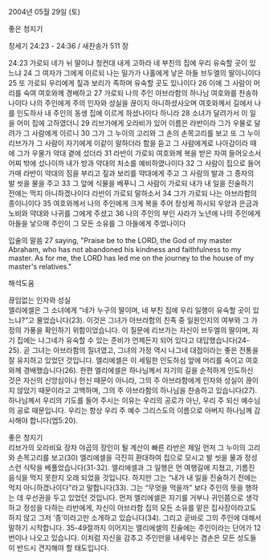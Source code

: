 2004년 05월 29일 (토)

좋은 청지기



창세기 24:23 - 24:36 / 새찬송가 511 장


24:23 가로되 네가 뉘 딸이냐 청컨대 내게 고하라 네 부친의 집에 우리 유숙할 곳이 있느냐 24 그 여자가 그에게 이르되 나는 밀가가 나홀에게 낳은 아들 브두엘의 딸이니이다 25 또 가로되 우리에게 짚과 보리가 족하며 유숙할 곳도 있나이다 26 이에 그 사람이 머리를 숙여 여호와께 경배하고 27 가로되 나의 주인 아브라함의 하나님 여호와를 찬송하나이다 나의 주인에게 주의 인자와 성실을 끊이지 아니하셨사오며 여호와께서 길에서 나를 인도하사 내 주인의 동생 집에 이르게 하셨나이다 하니라 28 소녀가 달려가서 이 일을 어미 집에 고하였더니 29 리브가에게 오라비가 있어 이름은 라반이라 그가 우물로 달려가 그 사람에게 이르니 30 그가 그 누이의 고리와 그 손의 손목고리를 보고 또 그 누이 리브가가 그 사람이 자기에게 이같이 말하더라 함을 듣고 그 사람에게로 나아감이라 때에 그가 우물가 약대 곁에 섰더라 31 라반이 가로되 여호와께 복을 받은 자여 들어오소서 어찌 밖에 섰나이까 내가 방과 약대의 처소를 예비하였나이다 32 그 사람이 집으로 들어가매 라반이 약대의 짐을 부리고 짚과 보리를 약대에게 주고 그 사람의 발과 그 종자의 발 씻을 물을 주고 33 그 앞에 식물을 베푸니 그 사람이 가로되 내가 내 일을 진술하기 전에는 먹지 아니하겠나이다 라반이 가로되 말하소서 34 그가 가로되 나는 아브라함의 종이니이다 35 여호와께서 나의 주인에게 크게 복을 주어 창성케 하시되 우양과 은금과 노비와 약대와 나귀를 그에게 주셨고 36 나의 주인의 부인 사라가 노년에 나의 주인에게 아들을 낳으매 주인이 그 모든 소유를 그 아들에게 주었나이다 

입술의 말씀 
27 saying, "Praise be to the LORD, the God of my master Abraham, who has not abandoned his kindness and faithfulness to my master. As for me, the LORD has led me on the journey to the house of my master's relatives."

해석도움





끊임없는 인자와 성실  
엘리에셀은 그 소녀에게 “네가 누구의 딸이며, 네 부친 집에 우리 일행이 유숙할 곳이 있느냐?”고 물었습니다(23). 이것은 그녀가 아브라함의 친족 중 일원인지의 여부와 그 가정의 가풍을 확인하기 위함이었습니다. 이 질문에 리브가는 자신이 브두엘의 딸이며, 자기 집에는 나그네가 유숙할 수 있는 준비가 언제든지 되어 있다고 대답했습니다(24-25). 곧 그녀는 아브라함의 질녀였고, 그녀의 가정 역시 나그네 대접이라는 좋은 전통을 잘 유지하고 있었던 것입니다. 엘리에셀은 이 세밀한 인도하심 앞에 머리를 숙이고 여호와께 경배했습니다(26). 한편 엘리에셀은 하나님께서 자기의 길을 순적하게 인도하신 것은 자신의 신앙심이나 헌신 때문이 아니라, 그의 주 아브라함에게 인자와 성실이 끊이지 않았기 때문이라고 고백하며, 그의 주 아브라함의 하나님을 찬송하고 있습니다(27). 하나님께서 우리의 기도를 들어 주시는 이유는 우리의 공로가 아닌, 우리 주 되신 예수님의 공로 때문입니다. 우리는 항상 우리 주 예수 그리스도의 이름으로 아버지 하나님께 감사해야 합니다(엡5:20).  

좋은 청지기  
리브가의 오라비요 장차 야곱의 장인이 될 계산이 빠른 라반은 제일 먼저 그 누이의 고리와 손목고리를 보고(30) 엘리에셀을 극진히 환대하여 집으로 모시고 발 씻을 물과 정성스런 식탁을 베풀었습니다(31-32). 엘리에셀과 그 일행은 먼 여행길에 지쳤고, 기름진 음식을 먹지 못한지 오래 되었을 것입니다. 하지만 그는 “내가 내 일을 진술하기 전에는 먹지 아니하겠나이다”라고 말합니다(33). 그는 “무엇을 먹을까” 보다 주인의 뜻을 행하는 데 우선권을 두고 있었던 것입니다. 먼저 엘리에셀은 자기를 거부나 귀인쯤으로 생각하고 정성을 다하는 라반에게, 자신이 아브라함 집의 모든 소유를 맡은 집사장이라고도 하지 않고 그저 ‘종’이라고만 소개하고 있습니다(34). 그리고 곧바로 그의 주인에 대해서 말하기 시작합니다. 35-49절까지 이어지는 엘리에셀의 진술에는 주인이라는 단어가 12번이나 나오고 있습니다. 이처럼 자신을 감추고 주인만을 내세우는 겸손은 모든 성도들이 반드시 견지해야 할 태도입니다.